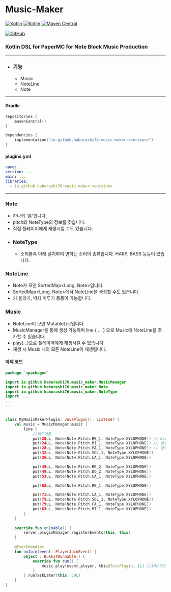 # Music-Maker

[![Kotlin](https://img.shields.io/badge/java-21-ED8B00.svg?logo=java)](https://www.azul.com/)
[![Kotlin](https://img.shields.io/badge/kotlin-2.0.0-585DEF.svg?logo=kotlin)](http://kotlinlang.org)
[![Maven Central](https://img.shields.io/maven-central/v/io.github.haburashi76/music-maker)](https://search.maven.org/artifact/io.github.haburashi76/music-maker)

[![GitHub](https://img.shields.io/github/license/haburashi76/music-maker    )](https://www.gnu.org/licenses/gpl-3.0.html)

### Kotlin DSL for PaperMC for Note Block Music Production

---

* ### 기능
  * Music
  * NoteLine
  * Note

---

#### Gradle

```kotlin
repositories {
    mavenCentral()
}
```

```kotlin
dependencies {
    implementation("io.github.haburashi76:music-maker:<version>")
}
```

#### plugins.yml

```yaml
name: ...
version: ...
main: ...
libraries:
  - io.github.haburashi76:music-maker:<version>
```

---

### Note
* 하나의 '음'입니다.
* pitch와 NoteType의 정보를 갖습니다.
* 직접 플레이어에게 재생시킬 수도 있습니다.
- ### NoteType
  - 소리블록 아래 설치하여 변하는 소리의 종류입니다. 
  HARP, BASS 등등이 있습니다.

### NoteLine
* Note가 모인 SortedMap<Long, Note>입니다.
* SortedMap<Long, Note>에서 NoteLine을 생성할 수도 있습니다.
* 키 올리기, 박자 미루기 등등이 가능합니다.

### Music
* NoteLine이 모인 MutableList입니다.
* MusicManager을 통해 생성 가능하며
line { ... } 으로 Music에 
NoteLine을 추가할 수 있습니다.
* play(...)으로 플레이어에게 재생시킬 수 있습니다.
* 재생 시 Music 내의 모든 NoteLine이 재생됩니다.

#### 예제 코드
```kotlin
package `<package>`

import io.github.haburashi76.music_maker.MusicManager
import io.github.haburashi76.music_maker.Note
import io.github.haburashi76.music_maker.NoteType
import ...
...
...


class MyMusicMakerPlugin: JavaPlugin(), Listener {
    val music = MusicManager.music {
        line {
            //배드애플
            put(20uL, Note(Note.Pitch.RE_1, NoteType.XYLOPHONE)) // ULong 타입
            put(24uL, Note(Note.Pitch.MI_1, NoteType.XYLOPHONE)) // 실로폰
            put(28uL, Note(Note.Pitch.FA_1, NoteType.XYLOPHONE)) // 음악 시작 후 28틱째에 재생
            put(32uL, Note(Note.Pitch.SOL_1, NoteType.XYLOPHONE))
            put(36uL, Note(Note.Pitch.LA_1, NoteType.XYLOPHONE))

            put(45uL, Note(Note.Pitch.RE_2, NoteType.XYLOPHONE))
            put(49uL, Note(Note.Pitch.DO_2, NoteType.XYLOPHONE))
            put(53uL, Note(Note.Pitch.LA_1, NoteType.XYLOPHONE))

            put(62uL, Note(Note.Pitch.RE_1, NoteType.XYLOPHONE))

            put(71uL, Note(Note.Pitch.LA_1, NoteType.XYLOPHONE))
            put(75uL, Note(Note.Pitch.SOL_1, NoteType.XYLOPHONE))
            put(79uL, Note(Note.Pitch.FA_1, NoteType.XYLOPHONE))
            put(83uL, Note(Note.Pitch.MI_1, NoteType.XYLOPHONE))
        }
    }
  
    override fun onEnable() {
        server.pluginManager.registerEvents(this, this)
    }
  
    @EventHandler
    fun onJoin(event: PlayerJoinEvent) {
        object : BukkitRunnable() {
            override fun run() {
                music.play(event.player, this@TestPlugin, 1L) //1틱(마크 기준)마다 다음 틱(음악 기준)
            }
        }.runTaskLater(this, 30L)
    }
}
```
